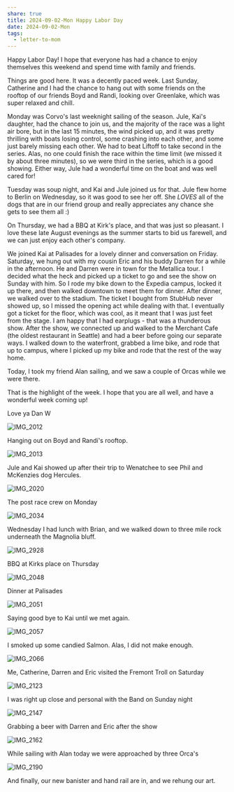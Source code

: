 ```yaml
---
share: true
title: 2024-09-02-Mon Happy Labor Day
date: 2024-09-02-Mon
tags:
  - letter-to-mom
---
```


Happy Labor Day!   I hope that everyone has had a chance to enjoy themselves this weekend and spend time with family and friends.

Things are good here.  It was a decently paced week.   Last Sunday, Catherine and I had the chance to hang out with some friends on the rooftop of our friends Boyd and Randi, looking over Greenlake, which was super relaxed and chill.

Monday was Corvo's last weeknight sailing of the season.   Jule, Kai's daughter, had the chance to join us, and the majority of the race was a light air bore, but in the last 15 minutes, the wind picked up, and it was pretty thrilling with boats losing control, some crashing into each other, and some just barely missing each other.   We had to beat Liftoff to take second in the series. Alas, no one could finish the race within the time limit (we missed it by about three minutes), so we were third in the series, which is a good showing.    Either way, Jule had a wonderful time on the boat and was well cared for!

Tuesday was soup night, and Kai and Jule joined us for that.  Jule flew home to Berlin on Wednesday, so it was good to see her off.  She _LOVES_ all of the dogs that are in our friend group and really appreciates any chance she gets to see them all :) 

On Thursday, we had a BBQ at Kirk's place, and that was just so pleasant. I love these late August evenings as the summer starts to bid us farewell, and we can just enjoy each other's company.

We joined Kai at Palisades for a lovely dinner and conversation on Friday.   Saturday, we hung out with my cousin Eric and his buddy Darren for a while in the afternoon.  He and Darren were in town for the Metallica tour.   I decided what the heck and picked up a ticket to go and see the show on Sunday with him.  So I rode my bike down to the Expedia campus, locked it up there, and then walked downtown to meet them for dinner.   After dinner, we walked over to the stadium.  The ticket I bought from StubHub never showed up, so I missed the opening act while dealing with that.  I eventually got a ticket for the floor, which was cool, as it meant that I was just feet from the stage.  I am happy that I had earplugs - that was a thunderous show.  After the show, we connected up and walked to the Merchant Cafe (the oldest restaurant in Seattle) and had a beer before going our separate ways.    I walked down to the waterfront, grabbed a lime bike, and rode that up to campus, where I picked up my bike and rode that the rest of the way home.

Today, I took my friend Alan sailing, and we saw a couple of Orcas while we were there.

That is the highlight of the week.  I hope that you are all well, and have a wonderful week coming up!  

Love ya
Dan W






![IMG_2012](../attachments/IMG_2012.png)

Hanging out on Boyd and Randi's rooftop.

![IMG_2013](../attachments/IMG_2013.png)

Jule and Kai showed up after their trip to Wenatchee to see Phil and McKenzies dog Hercules.


![IMG_2020](../attachments/IMG_2020.png)

The post race crew on Monday

![IMG_2034](../attachments/IMG_2034.png)

Wednesday I had lunch with Brian, and we walked down to three mile rock underneath the Magnolia bluff.

![IMG_2928](../attachments/IMG_2928.png)

BBQ at Kirks place on Thursday

![IMG_2048](../attachments/IMG_2048.png)

Dinner at Palisades

![IMG_2051](../attachments/IMG_2051.png)

Saying good bye to Kai until we met again.

![IMG_2057](../attachments/IMG_2057.png)

I smoked up some candied Salmon.  Alas, I did not make enough.

![IMG_2066](../attachments/IMG_2066.png)

Me, Catherine, Darren and Eric visited the Fremont Troll on Saturday

![IMG_2123](../attachments/IMG_2123.png)

I was right up close and personal with the Band on Sunday night

![IMG_2147](../attachments/IMG_2147.png)

Grabbing a beer with Darren and Eric after the show

![IMG_2162](../attachments/IMG_2162.png)

While sailing with Alan today we were approached by three Orca's

![IMG_2190](../attachments/IMG_2190.png)

And finally, our new banister and hand rail are in, and we rehung our art.